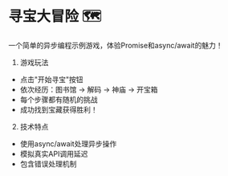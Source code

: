 # 寻宝大冒险 🗺️

一个简单的异步编程示例游戏，体验Promise和async/await的魅力！

1. 游戏玩法
- 点击"开始寻宝"按钮
- 依次经历：图书馆 → 解码 → 神庙 → 开宝箱
- 每个步骤都有随机的挑战
- 成功找到宝藏获得胜利！

2. 技术特点
- 使用async/await处理异步操作
- 模拟真实API调用延迟
- 包含错误处理机制
